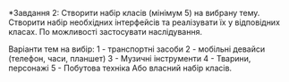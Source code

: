 *Завдання 2:
Створити набір класів (мінімум 5) на вибрану тему. Створити набір необхідних інтерфейсів та реалізувати їх у відповідних класах.
По можливості застосувати наслідування.
 
 Варіанти тем на вибір:
 1 - транспортні засоби
 2 - мобільні девайси (телефон, часи, планшет)
 3 - Музичні інструменти
 4 - Тварини, персонажі
 5 - Побутова техніка
 Або власний набір класів.